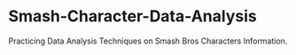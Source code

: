 # Smash-Character-Data-Analysis
Practicing Data Analysis Techniques on Smash Bros Characters Information.

